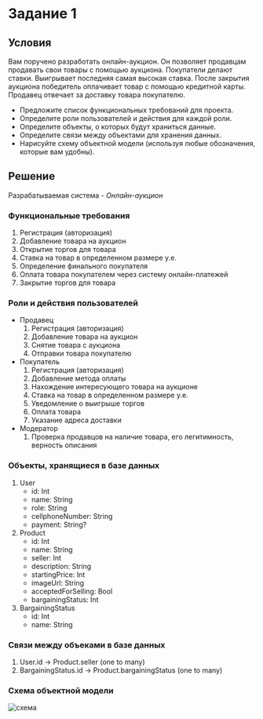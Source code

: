 # Задание 1
## Условия

Вам поручено разработать онлайн-аукцион. Он позволяет продавцам продавать свои товары с помощью аукциона. Покупатели делают ставки. Выигрывает последняя самая высокая ставка. После закрытия аукциона победитель оплачивает товар с помощью кредитной карты. Продавец отвечает за доставку товара покупателю.

* Предложите список функциональных требований для проекта.
* Определите роли пользователей и действия для каждой роли.
* Определите объекты, о которых будут храниться данные.
* Определите связи между объектами для хранения данных.
* Нарисуйте схему объектной модели (используя любые обозначения, которые вам удобны).

## Решение

Разрабатываемая система - *Онлайн-аукцион*

### Функциональные требования
1. Регистрация (авторизация)
2. Добавление товара на аукцион
3. Открытие торгов для товара
4. Ставка на товар в определенном размере у.е.
5. Определение финального покупателя
6. Оплата товара покупателем через систему онлайн-платежей
7. Закрытие торгов для товара

### Роли и действия пользователей
- Продавец
    1. Регистрация (авторизация)
    2. Добавление товара на аукцион
    3. Снятие товара с аукциона
    4. Отправки товара покупателю
- Покупатель
    1. Регистрация (авторизация)
    2. Добавление метода оплаты
    3. Нахождение интересующего товара на аукционе
    4. Ставка на товар в определенном размере у.е.
    5. Уведомление о выигрыше торгов
    6. Оплата товара
    7. Указание адреса доставки
- Модератор
    1. Проверка продавцов на наличие товара, его легитимность, верность описания

### Объекты, хранящиеся в базе данных
1. User
    - id: Int
    - name: String
    - role: String
    - cellphoneNumber: String
    - payment: String?
2. Product
    - id: Int
    - name: String
    - seller: Int
    - description: String
    - startingPrice: Int
    - imageUrl: String
    - acceptedForSelling: Bool
    - bargainingStatus: Int
4. BargainingStatus
    - id: Int
    - name: String

### Связи между объеками в базе данных
1. User.id -> Product.seller (one to many)
1. BargainingStatus.id -> Product.bargainingStatus (one to many)

### Схема объектной модели

![схема](https://i.ibb.co/mcmmBfn/draw-SQL-export-2021-09-11-17-54.png)